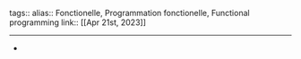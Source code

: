 tags::
alias:: Fonctionelle, Programmation fonctionelle, Functional programming
link::
[[Apr 21st, 2023]]
***

-